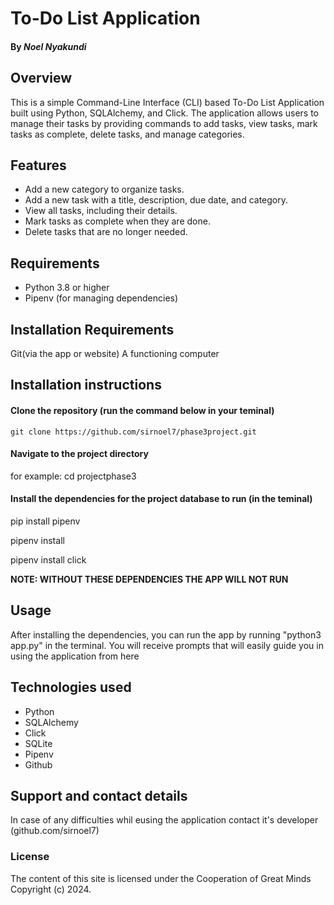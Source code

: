 # To-Do List Application

#### By *Noel Nyakundi*

## Overview

This is a simple Command-Line Interface (CLI) based To-Do List Application built using Python, SQLAlchemy, and Click. The application allows users to manage their tasks by providing commands to add tasks, view tasks, mark tasks as complete, delete tasks, and manage categories.

## Features

- Add a new category to organize tasks.
- Add a new task with a title, description, due date, and category.
- View all tasks, including their details.
- Mark tasks as complete when they are done.
- Delete tasks that are no longer needed.

## Requirements

- Python 3.8 or higher
- Pipenv (for managing dependencies)


## Installation Requirements
Git(via the app or website)
A functioning computer 

## Installation instructions

#### Clone the repository (run the command below in your teminal)
```
git clone https://github.com/sirnoel7/phase3project.git

```
#### Navigate to the project directory

for example:
   cd projectphase3

#### Install the dependencies for the project database to run (in the teminal)
pip install pipenv

pipenv install

pipenv install click

**NOTE: WITHOUT THESE DEPENDENCIES THE APP WILL NOT RUN**

## Usage

After installing the dependencies, you can run the app by running "python3 app.py" in the terminal.
You will receive prompts that will easily guide you in using the application from here

## Technologies used
- Python
- SQLAlchemy
- Click
- SQLite
- Pipenv
- Github



## Support and contact details
In case of any difficulties whil eusing the application contact it's developer (github.com/sirnoel7)

### License
The content of this site is licensed under the Cooperation of Great Minds
Copyright (c) 2024.
